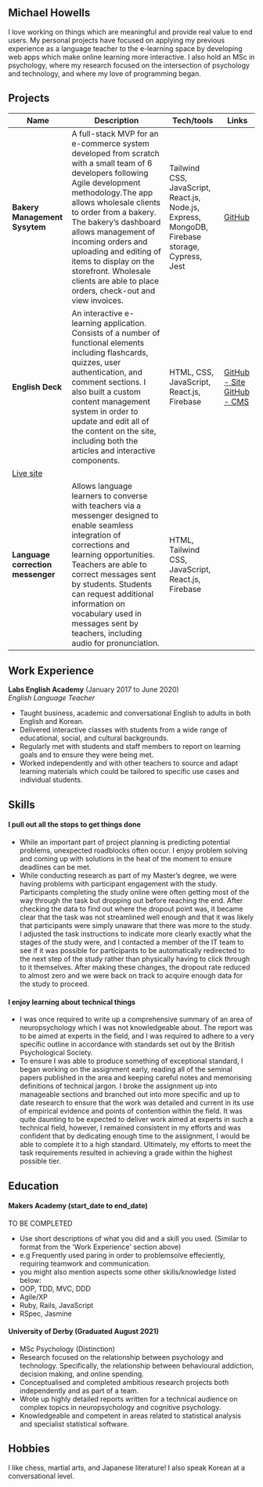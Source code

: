 ## Michael Howells

I love working on things which are meaningful and provide real value to end users. My personal projects have focused on  applying my previous experience as a language teacher to the e-learning space by developing web apps which make online learning more interactive.  I also hold an MSc in psychology, where my research focused on the intersection of psychology and technology, and where my love of programming began.

## Projects

| Name                         | Description       | Tech/tools        | Links             |
| ---------------------------- | ----------------- | ----------------- | ----------------- |
| **Bakery Management Sysytem**        |  A full-stack MVP for an e-commerce system developed from scratch with a small team of 6 developers following Agile development methodology.The app allows wholesale clients to order from a bakery. The bakery’s dashboard allows management of incoming orders and uploading and editing of items to display on the storefront. Wholesale clients are able to place orders, check-out and view invoices.  | Tailwind CSS, JavaScript, React.js, Node.js, Express, MongoDB, Firebase storage, Cypress, Jest | [GitHub](https://github.com/dev-mhowells/bakery-manager-refactor) |
| **English Deck**            | An interactive e-learning application. Consists of a number of functional elements including flashcards, quizzes, user authentication, and comment sections. I also built a custom content management system in order to update and edit all of the content on the site, including both the articles and interactive components.  | HTML, CSS, JavaScript, React.js, Firebase | [GitHub - Site](https://github.com/dev-mhowells/English-Deck-Site) [GitHub - CMS](https://github.com/dev-mhowells/English-Deck-CMS)
[Live site](https://english-articles-35937.web.app) |
| **Language correction messenger** |  Allows language learners to converse with teachers via a messenger designed to enable seamless integration of corrections and learning opportunities. Teachers are able to correct messages sent by students. Students can request additional information on vocabulary used in messages sent by teachers, including audio for pronunciation. | HTML, Tailwind CSS, JavaScript, React.js, Firebase |

## Work Experience

**Labs English Academy** (January 2017 to June 2020)  
_English Language Teacher_

- Taught business, academic and conversational English to adults in both English and Korean.
- Delivered interactive classes with students from a wide range of educational, social, and cultural backgrounds.
- Regularly met with students and staff members to report on learning goals and to ensure they were being met.
- Worked independently and with other teachers to source and adapt learning materials which could be tailored to specific use cases and individual students.

## Skills

#### I pull out all the stops to get things done

- While an important part of project planning is predicting potential problems, unexpected roadblocks often occur. I enjoy problem solving and coming up with solutions in the heat of the moment to ensure deadlines can be met.
- While conducting research as part of my Master’s degree, we were having problems with participant engagement with the study. Participants completing the study online were often getting most of the way through the task but dropping out before reaching the end. After checking the data to find out where the dropout point was, it became clear that the task was not streamlined well enough and that it was likely that participants were simply unaware that there was more to the study. I adjusted the task instructions to indicate more clearly exactly what the stages of the study were, and I contacted a member of the IT team to see if it was possible for participants to be automatically redirected to the next step of the study rather than physically having to click through to it themselves. After making these changes, the dropout rate reduced to almost zero and we were back on track to acquire enough data for the study to proceed.

#### I enjoy learning about technical things

- I was once required to write up a comprehensive summary of an area of neuropsychology which I was not knowledgeable about. The report was to be aimed at experts in the field, and I was required to adhere to a very specific outline in accordance with standards set out by the British Psychological Society. 
- To ensure I was able to produce something of exceptional standard, I began working on the assignment early, reading all of the seminal papers published in the area and keeping careful notes and memorising definitions of technical jargon. I broke the assignment up into manageable sections and branched out into more specific and up to date research to ensure that the work was detailed and current in its use of empirical evidence and points of contention within the field. It was quite daunting to be expected to deliver work aimed at experts in such a technical field, however, I remained consistent in my efforts and was confident that by dedicating enough time to the assignment, I would be able to complete it to a high standard. Ultimately, my efforts to meet the task requirements resulted in achieving a grade within the highest possible tier. 

## Education

#### Makers Academy (start_date to end_date)
TO BE COMPLETED
- Use short descriptions of what you did and a skill you used. (Similar to format from the 'Work Experience' section above)
- e.g Frequently used paring in order to problemsolve effeciently, requiring teamwork and communication.
- you might also mention aspects some other skills/knowledge listed below: 
- OOP, TDD, MVC, DDD
- Agile/XP
- Ruby, Rails, JavaScript
- RSpec, Jasmine

#### University of Derby (Graduated August 2021)

- MSc Psychology (Distinction)
- Research focused on the relationship between psychology and technology. Specifically, the relationship between behavioural addiction, decision making, and online spending.
- Conceptualised and completed ambitious research projects both independently and as part of a team.
- Wrote up highly detailed reports written for a technical audience on complex topics in neuropsychology and cognitive psychology.
- Knowledgeable and competent in areas related to statistical analysis and specialist statistical software.

## Hobbies

 I like chess, martial arts, and Japanese literature! I also speak Korean at a conversational level.
